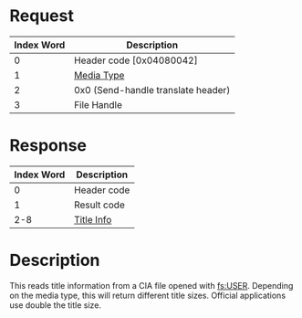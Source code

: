 # Request

| Index Word | Description                                            |
|------------|--------------------------------------------------------|
| 0          | Header code \[0x04080042\]                             |
| 1          | [Media Type](Filesystem_services#MediaType "wikilink") |
| 2          | 0x0 (Send-handle translate header)                     |
| 3          | File Handle                                            |

# Response

| Index Word | Description                               |
|------------|-------------------------------------------|
| 0          | Header code                               |
| 1          | Result code                               |
| 2-8        | [Title Info](AMNet:ListTitles "wikilink") |

# Description

This reads title information from a CIA file opened with
[fs:USER](Filesystem_services "wikilink"). Depending on the media type,
this will return different title sizes. Official applications use double
the title size.